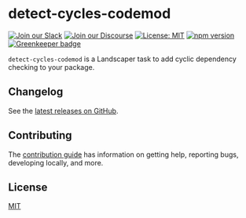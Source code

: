# detect-cycles-codemod

[![Join our Slack](https://img.shields.io/badge/slack-join%20chat-611f69.svg)](https://www.bitovi.com/community/slack?utm_source=badge&utm_medium=badge&utm_campaign=pr-badge&utm_content=badge)
[![Join our Discourse](https://img.shields.io/discourse/https/forums.bitovi.com/posts.svg)](https://forums.bitovi.com/?utm_source=badge&utm_medium=badge&utm_campaign=pr-badge&utm_content=badge)
[![License: MIT](https://img.shields.io/badge/license-MIT-blue.svg)](https://github.com/canjs/can-connect/blob/master/LICENSE.md)
[![npm version](https://badge.fury.io/js/detect-cycles-codemod.svg)](https://www.npmjs.com/package/detect-cycles-codemod)
[![Greenkeeper badge](https://badges.greenkeeper.io/canjs/detect-cycles-codemod.svg)](https://greenkeeper.io/)

`detect-cycles-codemod` is a Landscaper task to add cyclic dependency checking to your package.

## Changelog

See the [latest releases on GitHub](https://github.com/canjs/detect-cycles-codemod/releases).

## Contributing

The [contribution guide](https://github.com/canjs/detect-cycles-codemod/blob/master/CONTRIBUTING.md) has information on getting help, reporting bugs, developing locally, and more.

## License

[MIT](https://github.com/canjs/detect-cycles-codemod/blob/master/LICENSE.md)
